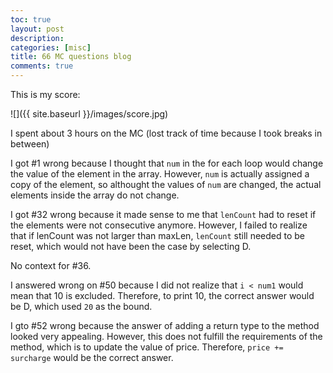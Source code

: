 ```yaml
---
toc: true
layout: post
description: 
categories: [misc]
title: 66 MC questions blog
comments: true
---
```


This is my score: 

![]({{ site.baseurl }}/images/score.jpg)

I spent about 3 hours on the MC (lost track of time because I took breaks in between)

I got #1 wrong because I thought that `num` in the for each loop would change the value of the element in the array. However, `num` is actually assigned a copy of the element, so althought the values of `num` are changed, the actual elements inside the array do not change.

I got #32 wrong because it made sense to me that `lenCount` had to reset if the elements were not consecutive anymore. However, I failed to realize that if lenCount was not larger than maxLen, `lenCount` still needed to be reset, which would not have been the case by selecting D.

No context for #36.

I answered wrong on #50 because I did not realize that `i < num1` would mean that 10 is excluded. Therefore, to print 10, the correct answer would be D, which used `20` as the bound.

I gto #52 wrong because the answer of adding a return type to the method looked very appealing. However, this does not fulfill the requirements of the method, which is to update the value of price. Therefore, `price += surcharge` would be the correct answer.